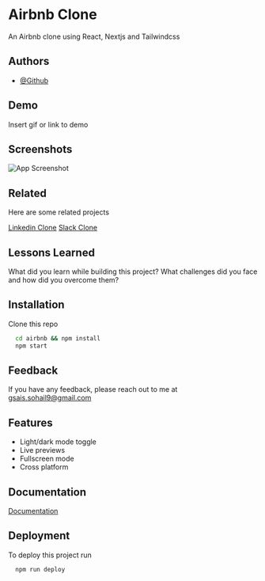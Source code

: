 # Airbnb Clone

An Airbnb clone using React, Nextjs and Tailwindcss



## Authors

- [@Github](https://www.github.com/SohailMG)



## Demo

Insert gif or link to demo




## Screenshots

![App Screenshot](https://via.placeholder.com/468x300?text=App+Screenshot+Here)





## Related

Here are some related projects

[Linkedin Clone](https://github.com/SohailMG/linkedin-clon)
[Slack Clone](https://github.com/SohailMG/slack-clon)




## Lessons Learned

What did you learn while building this project? What challenges did you face and how did you overcome them?



## Installation

Clone this repo

```bash
  cd airbnb && npm install
  npm start
```


## Feedback

If you have any feedback, please reach out to me at gsais.sohail9@gmail.com



## Features

- Light/dark mode toggle
- Live previews
- Fullscreen mode
- Cross platform




## Documentation

[Documentation](https://linktodocumentation)



## Deployment

To deploy this project run

```bash
  npm run deploy
```

